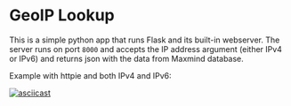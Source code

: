 # GeoIP Lookup

This is a simple python app that runs Flask and its built-in webserver. The server runs on port `8000` and accepts the IP address argument (either IPv4 or IPv6) and returns json with the data from Maxmind database.

Example with httpie and both IPv4 and IPv6:

[![asciicast](https://asciinema.org/a/aFq6jRHYp6c6fK5zrsswqKXJ8.svg)](https://asciinema.org/a/aFq6jRHYp6c6fK5zrsswqKXJ8)
